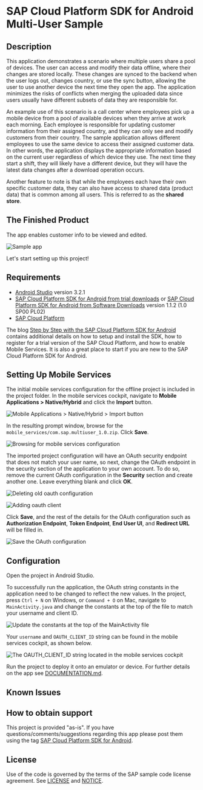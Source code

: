 # SAP Cloud Platform SDK for Android Multi-User Sample

## Description

This application demonstrates a scenario where multiple users share a pool of devices.  The user can access and modify their data offline, where their changes are stored locally. These changes are synced to the backend when the user logs out, changes country, or use the sync button, allowing the user to use another device the next time they open the app.  The application minimizes the risks of conflicts when merging the uploaded data since users usually have different subsets of data they are responsible for.

An example use of this scenario is a call center where employees pick up a mobile device from a pool of available devices when they arrive at work each morning. Each employee is responsible for updating customer information from their assigned country, and they can only see and modify customers from their country. The sample application allows different employees to use the same device to access their assigned customer data. In other words, the application displays the appropriate information based on the current user regardless of which device they use. The next time they start a shift, they will likely have a different device, but they will have the latest data changes after a download operation occurs.

Another feature to note is that while the employees each have their own specific customer data, they can also have access to shared data (product data) that is common among all users.  This is referred to as the **shared store**.

## The Finished Product

The app enables customer info to be viewed and edited.

![Sample app](images/sample-app.png)

Let's start setting up this project!

## Requirements

* [Android Studio](https://developer.android.com/studio/index.html) version 3.2.1
* [SAP Cloud Platform SDK for Android from trial downloads](https://www.sap.com/developer/trials-downloads/additional-downloads/sap-cloud-platform-sdk-for-android-15508.html) or [SAP Cloud Platform SDK for Android from Software Downloads](https://launchpad.support.sap.com/#/softwarecenter/template/products/_APP=00200682500000001943&_EVENT=NEXT&HEADER=Y&FUNCTIONBAR=Y&EVENT=TREE&NE=NAVIGATE&ENR=73555000100800001281&V=MAINT&TA=ACTUAL/SAP%20CP%20SDK%20FOR%20AND) version 1.1.2 (1.0 SP00 PL02)
* [SAP Cloud Platform](https://cloudplatform.sap.com/index.html)

The blog [Step by Step with the SAP Cloud Platform SDK for Android](https://blogs.sap.com/2018/10/15/step-by-step-with-the-sap-cloud-platform-sdk-for-android-part-1/) contains additional details on how to setup and install the SDK, how to register for a trial version of the SAP Cloud Platform, and how to enable Mobile Services.  It is also a great place to start if you are new to the SAP Cloud Platform SDK for Android.

## Setting Up Mobile Services

The initial mobile services configuration for the offline project is included in the project folder. In the mobile services cockpit, navigate to **Mobile Applications > Native/Hybrid** and click the **Import** button.

![Mobile Applications > Native/Hybrid > Import button](images/importing-project-config-mobile-services.png)

In the resulting prompt window, browse for the `mobile_services/com.sap.multiuser_1.0.zip`. Click **Save**.

![Browsing for mobile services configuration](images/browse-for-imported-ms-config.png)

The imported project configuration will have an OAuth security endpoint that does not match your user name, so next, change the OAuth endpoint in the security section of the application to your own account. To do so, remove the current OAuth configuration in the **Security** section and create another one. Leave everything blank and click **OK**.

![Deleting old oauth configuration](images/deleting-old-oauth-config.png)

![Adding oauth client](images/add-oath-client.png)

Click **Save**, and the rest of the details for the OAuth configuration such as **Authorization Endpoint**, **Token Endpoint**, **End User UI**, and **Redirect URL** will be filled in.

![Save the OAuth configuration](images/save-oauth-config.png)

## Configuration

Open the project in Android Studio.

To successfully run the application, the OAuth string constants in the application need to be changed to reflect the new values. In the project, press `Ctrl + N` on Windows, or `Command + O` on Mac, navigate to `MainActivity.java` and change the constants at the top of the file to match your username and client ID.

![Update the constants at the top of the MainActivity file](images/update-oauth-constants.png)

Your `username` and `OAUTH_CLIENT_ID` string can be found in the mobile services cockpit, as shown below.

![The OAUTH_CLIENT_ID string located in the mobile services cockpit](images/oauth_client_id.png)

Run the project to deploy it onto an emulator or device.  For further details on the app see [DOCUMENTATION.md](DOCUMENTATION.md).

## Known Issues

## How to obtain support

This project is provided "as-is".
If you have questions/comments/suggestions regarding this app please
post them using the tag [SAP Cloud Platform SDK for Android](https://www.sap.com/community/tag.html?id=73555000100800001281&tag=type:question).

## License

Use of the code is governed by the terms of the SAP sample code license agreement.
See [LICENSE](LICENSE) and [NOTICE](NOTICE).
